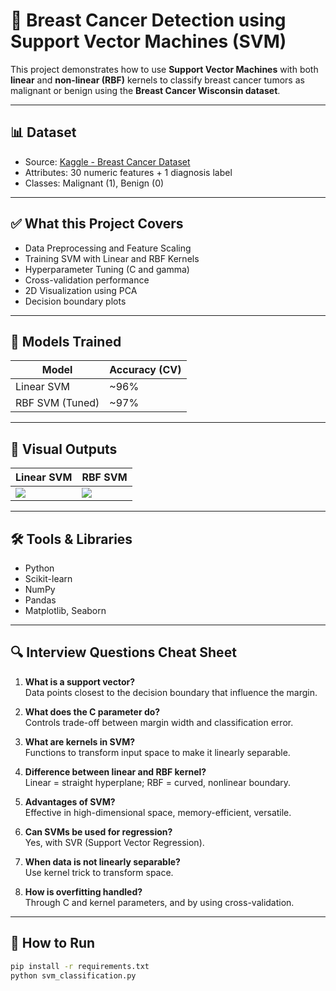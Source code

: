 # 🧠 Breast Cancer Detection using Support Vector Machines (SVM)

This project demonstrates how to use **Support Vector Machines** with both **linear** and **non-linear (RBF)** kernels to classify breast cancer tumors as malignant or benign using the **Breast Cancer Wisconsin dataset**.

---

## 📊 Dataset

- Source: [Kaggle - Breast Cancer Dataset](https://www.kaggle.com/datasets/yasserh/breast-cancer-dataset)
- Attributes: 30 numeric features + 1 diagnosis label
- Classes: Malignant (1), Benign (0)

---

## ✅ What this Project Covers

- Data Preprocessing and Feature Scaling
- Training SVM with Linear and RBF Kernels
- Hyperparameter Tuning (C and gamma)
- Cross-validation performance
- 2D Visualization using PCA
- Decision boundary plots

---

## 🧪 Models Trained

| Model        | Accuracy (CV) |
|--------------|---------------|
| Linear SVM   | ~96%          |
| RBF SVM (Tuned) | ~97%       |

---

## 📸 Visual Outputs

| Linear SVM | RBF SVM |
|------------|---------|
| ![](outputs/decision_boundary_linear.png) | ![](outputs/decision_boundary_rbf.png) |

---

## 🛠 Tools & Libraries

- Python
- Scikit-learn
- NumPy
- Pandas
- Matplotlib, Seaborn

---

## 🔍 Interview Questions Cheat Sheet

1. **What is a support vector?**  
   Data points closest to the decision boundary that influence the margin.

2. **What does the C parameter do?**  
   Controls trade-off between margin width and classification error.

3. **What are kernels in SVM?**  
   Functions to transform input space to make it linearly separable.

4. **Difference between linear and RBF kernel?**  
   Linear = straight hyperplane; RBF = curved, nonlinear boundary.

5. **Advantages of SVM?**  
   Effective in high-dimensional space, memory-efficient, versatile.

6. **Can SVMs be used for regression?**  
   Yes, with SVR (Support Vector Regression).

7. **When data is not linearly separable?**  
   Use kernel trick to transform space.

8. **How is overfitting handled?**  
   Through C and kernel parameters, and by using cross-validation.

---

## 📂 How to Run

```bash
pip install -r requirements.txt
python svm_classification.py
